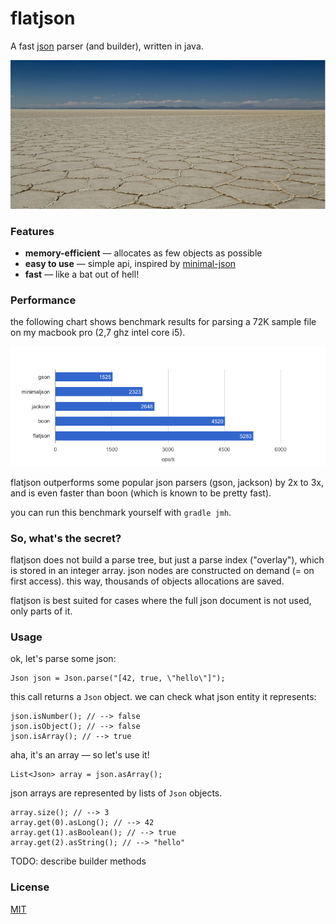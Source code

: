 # flatjson

A fast [json](https://json.org) parser (and builder), written in java.

![uyubi salt flats, photo CC-BY yoann supertramp ](flat.jpg "https://500px.com/photo/172664473/")

### Features

* **memory-efficient** &mdash; allocates as few objects as possible
* **easy to use** &mdash; simple api, inspired by [minimal-json](https://github.com/ralfstx/minimal-json)
* **fast** &mdash; like a bat out of hell!


### Performance

the following chart shows benchmark results for parsing a 72K sample file on my macbook pro (2,7 ghz intel core i5).

![benchmark chart](chart_parse.png)

flatjson outperforms some popular json parsers (gson, jackson) by 2x to 3x, and is even faster than boon (which is known to be pretty fast).

you can run this benchmark yourself with `gradle jmh`.


### So, what's the secret?

flatjson does not build a parse tree, but just a parse index ("overlay"), which is stored in an integer array. json nodes are constructed on demand (= on first access). this way, thousands of objects allocations are saved.

flatjson is best suited for cases where the full json document is not used, only parts of it.

### Usage

ok, let's parse some json:

```
Json json = Json.parse("[42, true, \"hello\"]");
```
this call returns a `Json` object. we can check what json entity it represents:

```
json.isNumber(); // --> false
json.isObject(); // --> false
json.isArray(); // --> true
```
aha, it's an array &mdash; so let's use it!

```
List<Json> array = json.asArray();
```
json arrays are represented by lists of `Json` objects.

```
array.size(); // --> 3
array.get(0).asLong(); // --> 42
array.get(1).asBoolean(); // --> true
array.get(2).asString(); // --> "hello"
```

TODO: describe builder methods

### License

[MIT](LICENSE.txt)



